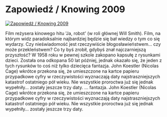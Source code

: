 Zapowiedź / Knowing 2009 
=============
[![Zapowiedź / Knowing 2009 ](http://vidos.pl/images/player.gif)](http://vidos.pl/zapowiedz-knowing-2009)

 Film reżysera kinowego hitu 'Ja, robot' (w roli głównej Will Smith). Film, na którym widz paradoksalnie najbardziej będzie się bał wiedzy o tym co się wydarzy. Czy nieświadomość jest rzeczywiście błogosławieństwem… czy może przekleństwem? Co ty byś zrobił, gdybyś znał najczarniejszą przyszłość? W 1958 roku w pewnej szkole zakopano kapsułę z rysunkami dzieci. Została ona odkopana 50 lat później, jednak okazało się, że jeden z tych rysunków to coś  niż tylko dziecięca fantazja. John Koestler (Nicolas Cage) wkrótce przekona się, że umieszczone na kartce papieru przypadkowe cyfry w rzeczywistości wyznaczają daty najstraszniejszych katastrof ostatniego pół wieku. Nie wszystkie proroctwa już się jednak wypełniły… zostały jeszcze trzy daty.  ... fantazja. John Koestler (Nicolas Cage) wkrótce przekona się, że umieszczone na kartce papieru przypadkowe cyfry w rzeczywistości wyznaczają daty najstraszniejszych katastrof ostatniego pół wieku. Nie wszystkie proroctwa już się jednak wypełniły… zostały jeszcze trzy daty.
